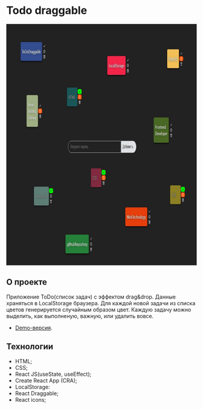# Todo draggable

<p align="center"><img src="https://github.com/AndreyKhailov/todo-draggable/blob/master/public/header__readme.jpg" max-width="1200" height="640"></p>

## О проекте

  Приложение ToDo(список задач) с эффектом drag&drop. Данные храняться в LocalStorage браузера. Для каждой новой задачи из списка цветов генерируется случайным образом цвет. Каждую задачу можно выделить, как выполненую, важную, или удалить вовсе. 

- [Demo-версия](https://andreykhailov.github.io/todo-draggable/).

## Технологии

- HTML;
- CSS;
- React JS(useState, useEffect);
- Create React App (CRA);
- LocalStorage:
- React Draggable;
- React icons;
